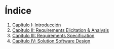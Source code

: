 # Índice

<ol>
  <li>
    <a href="https://github.com/XForce-IOt/upc-pre-202401-si572-WS71-XForce-report/blob/develop/Cap%C3%ADtulo_I_Introducci%C3%B3n.md">Capítulo I: Introducción</a>
  </li>
  <li>
    <a href="https://github.com/XForce-IOt/upc-pre-202401-si572-WS71-XForce-report/blob/develop/Cap%C3%ADtulo_II_Requirements_Elicitation_And_Analysis.md">Capítulo II: Requirements Elicitation & Analysis</a>
  </li>
  <li>
    <a href="https://github.com/XForce-IOt/upc-pre-202401-si572-WS71-XForce-report/blob/develop/Cap%C3%ADtulo_III_Requirements_Specification.md">Capítulo III: Requirements Specification</a>
  </li>
  <li>
    <a href="https://github.com/XForce-IOt/upc-pre-202401-si572-WS71-XForce-report/blob/develop/Cap%C3%ADtilo_IV_Solution_Software_Design.md">Capítulo IV: Solution Software Design</a>
  </li>
</ol>
